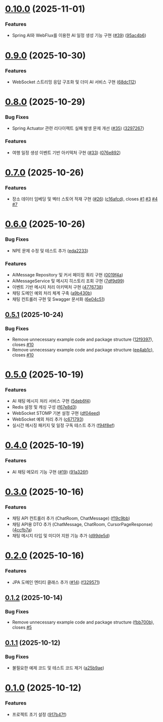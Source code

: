 # [0.10.0](https://github.com/swyp-web-11-team-4/airoad-backend/compare/v0.9.0...v0.10.0) (2025-11-01)


### Features

* Spring AI와 WebFlux를 이용한 AI 일정 생성 기능 구현 ([#39](https://github.com/swyp-web-11-team-4/airoad-backend/issues/39)) ([95ac4b6](https://github.com/swyp-web-11-team-4/airoad-backend/commit/95ac4b6f6eeaa2c5b90b4ce1296f2601d9e8c7ad))

# [0.9.0](https://github.com/swyp-web-11-team-4/airoad-backend/compare/v0.8.0...v0.9.0) (2025-10-30)


### Features

* WebSocket 스트리밍 응답 구조화 및 더미 AI 서비스 구현 ([68dc112](https://github.com/swyp-web-11-team-4/airoad-backend/commit/68dc112c3a2273f5dab017ee76b8c680d146ccb8))

# [0.8.0](https://github.com/swyp-web-11-team-4/airoad-backend/compare/v0.7.0...v0.8.0) (2025-10-29)


### Bug Fixes

* Spring Actuator 관련 리다이렉트 실패 발생 문제 개선 ([#35](https://github.com/swyp-web-11-team-4/airoad-backend/issues/35)) ([3297267](https://github.com/swyp-web-11-team-4/airoad-backend/commit/3297267d6887ef37ea821a8feb1b423767069ba2))


### Features

* 여행 일정 생성 이벤트 기반 아키텍처 구현 ([#33](https://github.com/swyp-web-11-team-4/airoad-backend/issues/33)) ([076e892](https://github.com/swyp-web-11-team-4/airoad-backend/commit/076e8921e6641ce81d4fc2d27af24d74b38b9eae))

# [0.7.0](https://github.com/swyp-web-11-team-4/airoad-backend/compare/v0.6.0...v0.7.0) (2025-10-26)


### Features

* 장소 데이터 임베딩 및 벡터 스토어 적재 구현 ([#26](https://github.com/swyp-web-11-team-4/airoad-backend/issues/26)) ([c16afcd](https://github.com/swyp-web-11-team-4/airoad-backend/commit/c16afcdedeed0c96c895041286618c36c61d6640)), closes [#1](https://github.com/swyp-web-11-team-4/airoad-backend/issues/1) [#3](https://github.com/swyp-web-11-team-4/airoad-backend/issues/3) [#4](https://github.com/swyp-web-11-team-4/airoad-backend/issues/4) [#7](https://github.com/swyp-web-11-team-4/airoad-backend/issues/7)

# [0.6.0](https://github.com/swyp-web-11-team-4/airoad-backend/compare/v0.5.1...v0.6.0) (2025-10-26)


### Bug Fixes

* NPE 문제 수정 및 테스트 추가 ([eda2233](https://github.com/swyp-web-11-team-4/airoad-backend/commit/eda223316c053560f4d5d38016e60d101a4b1933))


### Features

* AiMessage Repository 및 커서 페이징 쿼리 구현 ([0019f4a](https://github.com/swyp-web-11-team-4/airoad-backend/commit/0019f4a5d72fe5156d99b73bfab938347ee02933))
* AiMessageService 및 메시지 히스토리 조회 구현 ([7df9d99](https://github.com/swyp-web-11-team-4/airoad-backend/commit/7df9d9931aa0c3c9fbbc7e1df81ce6b3e3f6020e))
* 이벤트 기반 메시지 처리 아키텍처 구현 ([4776738](https://github.com/swyp-web-11-team-4/airoad-backend/commit/47767388a72dc0743ad45edba50ce0bf8f054999))
* 채팅 도메인 예외 처리 체계 구축 ([a9b430b](https://github.com/swyp-web-11-team-4/airoad-backend/commit/a9b430b635e95a452ac27927e8351dd1c058d421))
* 채팅 컨트롤러 구현 및 Swagger 문서화 ([6e04c51](https://github.com/swyp-web-11-team-4/airoad-backend/commit/6e04c5128517f40a451edce64864d8bc7c30f5dd))

## [0.5.1](https://github.com/swyp-web-11-team-4/airoad-backend/compare/v0.5.0...v0.5.1) (2025-10-24)


### Bug Fixes

* Remove unnecessary example code and package structure ([12f9397](https://github.com/swyp-web-11-team-4/airoad-backend/commit/12f9397fd4624a73f46192ac700eca25ed289474)), closes [#10](https://github.com/swyp-web-11-team-4/airoad-backend/issues/10)
* Remove unnecessary example code and package structure ([ee4ab1c](https://github.com/swyp-web-11-team-4/airoad-backend/commit/ee4ab1c3d4ff33b0b392ff8f69917342fc813b22)), closes [#10](https://github.com/swyp-web-11-team-4/airoad-backend/issues/10)

# [0.5.0](https://github.com/swyp-web-11-team-4/airoad-backend/compare/v0.4.0...v0.5.0) (2025-10-19)


### Features

* AI 채팅 메시지 처리 서비스 구현 ([5deb6f4](https://github.com/swyp-web-11-team-4/airoad-backend/commit/5deb6f451fa4e004afc0e351450cea8d91b7660d))
* Redis 설정 및 캐싱 구성 ([f67e8d3](https://github.com/swyp-web-11-team-4/airoad-backend/commit/f67e8d3e35573b80c66312486e24313d91fe0492))
* WebSocket STOMP 기본 설정 구현 ([df04eed](https://github.com/swyp-web-11-team-4/airoad-backend/commit/df04eedfd92757aba5326a09f6abb04736c389e2))
* WebSocket 예외 처리 추가 ([c671793](https://github.com/swyp-web-11-team-4/airoad-backend/commit/c671793425703e52bc99ad1e32f89883e572f7f4))
* 실시간 메시징 패키지 및 일정 구독 테스트 추가 ([f94f8ef](https://github.com/swyp-web-11-team-4/airoad-backend/commit/f94f8efe4c488e9babe47528b29cd15175c687fd))

# [0.4.0](https://github.com/swyp-web-11-team-4/airoad-backend/compare/v0.3.0...v0.4.0) (2025-10-19)


### Features

* AI 채팅 메모리 기능 구현 ([#19](https://github.com/swyp-web-11-team-4/airoad-backend/issues/19)) ([91a326f](https://github.com/swyp-web-11-team-4/airoad-backend/commit/91a326f75b60f8035258d3a87f3076570151bca2))

# [0.3.0](https://github.com/swyp-web-11-team-4/airoad-backend/compare/v0.2.0...v0.3.0) (2025-10-16)


### Features

* 채팅 API 컨트롤러 추가 (ChatRoom, ChatMessage) ([f19c9bb](https://github.com/swyp-web-11-team-4/airoad-backend/commit/f19c9bb11ffc80e26db04bc902d1830c8a36ca40))
* 채팅 API용 DTO 추가 (ChatMessage, ChatRoom, CursorPageResponse) ([4ccfb7a](https://github.com/swyp-web-11-team-4/airoad-backend/commit/4ccfb7abb32d8d7a0a725faaf1d18feb4493a629))
* 채팅 메시지 타입 및 미디어 지원 기능 추가 ([d99de5d](https://github.com/swyp-web-11-team-4/airoad-backend/commit/d99de5d37bb9d7c46433d4c7edd1ebc0ad176a75))

# [0.2.0](https://github.com/swyp-web-11-team-4/airoad-backend/compare/v0.1.2...v0.2.0) (2025-10-16)


### Features

* JPA 도메인 엔티티 클래스 추가 ([#14](https://github.com/swyp-web-11-team-4/airoad-backend/issues/14)) ([f329571](https://github.com/swyp-web-11-team-4/airoad-backend/commit/f32957136c7b66978fb5428f0e34a750bfe93d00))

## [0.1.2](https://github.com/swyp-web-11-team-4/airoad-backend/compare/v0.1.1...v0.1.2) (2025-10-14)


### Bug Fixes

* Remove unnecessary example code and package structure ([fbb700b](https://github.com/swyp-web-11-team-4/airoad-backend/commit/fbb700b1caa2e3dfc57f7a317cbe5ddb06ce3800)), closes [#5](https://github.com/swyp-web-11-team-4/airoad-backend/issues/5)

## [0.1.1](https://github.com/swyp-web-11-team-4/airoad-backend/compare/v0.1.0...v0.1.1) (2025-10-12)


### Bug Fixes

* 불필요한 예제 코드 및 테스트 코드 제거 ([a25b9ae](https://github.com/swyp-web-11-team-4/airoad-backend/commit/a25b9ae1b7a3e17281b5cb047234978b98f69b3b))

# [0.1.0](https://github.com/swyp-web-11-team-4/airoad-backend/compare/v0.0.1...v0.1.0) (2025-10-12)


### Features

* 프로젝트 초기 설정 ([917b47f](https://github.com/swyp-web-11-team-4/airoad-backend/commit/917b47fade61a098d4b142fc7e288c5faf07617c))
